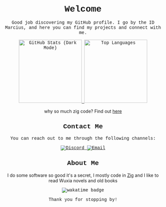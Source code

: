 <h1 align="center" style="font-family: 'Courier New', monospace">Welcome</h1>
<p align="center" style="font-family: 'Courier New', monospace">
  Good job discovering my GitHub profile. I go by the ID Marcius, and here you can find my projects and connect with me.
</p>


<p align="center" style="font-family: 'Courier New', monospace">
  <a href="https://github-readme-stats.vercel.app/api?username=coding-agent&show_icons=true&theme=midnight-purple&rank_icon=percentile">
    <img height="200" src="https://github-readme-stats.vercel.app/api?username=coding-agent&show_icons=true&theme=midnight-purple&rank_icon=rank" alt="GitHub Stats (Dark Mode)" />
  </a>
  <a href="https://github-readme-stats.vercel.app/api/top-langs?username=coding-agent&theme=midnight-purple&layout=compact&langs_count=5">
    <img height="200" src="https://github-readme-stats.vercel.app/api/top-langs?username=coding-agent&theme=midnight-purple&layout=donut&langs_count=3" alt="Top Languages" />
  </a>
</p>

<p align="center"> 
why so much zig code? Find out <a href="https://ziglang.org/learn/why_zig_rust_d_cpp/">here</a>
</p>

<h2 align="center" style="font-family: 'Courier New', monospace">Contact Me</h2>
<p align="center" style="font-family: 'Courier New', monospace">
  You can reach out to me through the following channels:
</p>
<p align="center" style="font-family: 'Courier New', monospace">
  <a href="https://discordapp.com/users/830431949671104582">
    <img src="https://img.shields.io/badge/-Discord-7289DA?style=flat&labelColor=7289DA&logo=discord&logoColor=white" alt="Discord" />
  </a>
  <a href="mailto:mcmrcs@pm.me">
    <img src="https://img.shields.io/badge/-Email-6600cc?style=flat&labelColor=6600cc&logo=protonmail&logoColor=white" alt="Email" />
  </a>
</p>

<h2 align="center" style="font-family: 'Courier New', monospace">About Me</h2>
<p align="center"> 
  I do some software so good it's a secret, I mostly code in <a href="https://ziglang.org/learn/overview/">Zig</a> and I like to read Wuxia novels and old books
</p>

<p align="center" style="font-family: 'Courier New', monospace">
  <img src="https://wakatime.com/badge/user/17600fb4-ba26-444d-8050-4bd57d232412.svg" alt="wakatime badge" />
</p>

<p align="center" style="font-family: 'Courier New', monospace">
  Thank you for stopping by!
</p>


